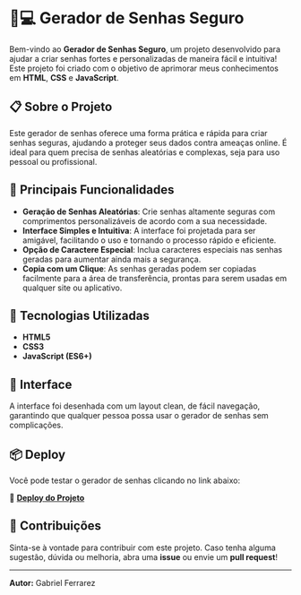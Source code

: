 # 🔐💻 Gerador de Senhas Seguro

Bem-vindo ao **Gerador de Senhas Seguro**, um projeto desenvolvido para ajudar a criar senhas fortes e personalizadas de maneira fácil e intuitiva! Este projeto foi criado com o objetivo de aprimorar meus conhecimentos em **HTML**, **CSS** e **JavaScript**.

## 📋 Sobre o Projeto

Este gerador de senhas oferece uma forma prática e rápida para criar senhas seguras, ajudando a proteger seus dados contra ameaças online. É ideal para quem precisa de senhas aleatórias e complexas, seja para uso pessoal ou profissional.

## 🌟 Principais Funcionalidades

- **Geração de Senhas Aleatórias**: Crie senhas altamente seguras com comprimentos personalizáveis de acordo com a sua necessidade.
- **Interface Simples e Intuitiva**: A interface foi projetada para ser amigável, facilitando o uso e tornando o processo rápido e eficiente.
- **Opção de Caractere Especial**: Inclua caracteres especiais nas senhas geradas para aumentar ainda mais a segurança.
- **Copia com um Clique**: As senhas geradas podem ser copiadas facilmente para a área de transferência, prontas para serem usadas em qualquer site ou aplicativo.

## 🚀 Tecnologias Utilizadas

- **HTML5**
- **CSS3**
- **JavaScript (ES6+)**

## 🎨 Interface

A interface foi desenhada com um layout clean, de fácil navegação, garantindo que qualquer pessoa possa usar o gerador de senhas sem complicações.

## 📦 Deploy

Você pode testar o gerador de senhas clicando no link abaixo:

🔗 **[Deploy do Projeto](https://projetogeneratorpassword.netlify.app)**

## 🤝 Contribuições

Sinta-se à vontade para contribuir com este projeto. Caso tenha alguma sugestão, dúvida ou melhoria, abra uma **issue** ou envie um **pull request**!

---

**Autor:** Gabriel Ferrarez